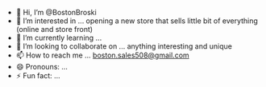 - 👋 Hi, I’m @BostonBroski
- 👀 I’m interested in ... opening a new store that sells little bit of everything (online and store front)
- 🌱 I’m currently learning ...
- 💞️ I’m looking to collaborate on ... anything interesting and unique 
- 📫 How to reach me ... boston.sales508@gmail.com
- 😄 Pronouns: ...
- ⚡ Fun fact: ...

<!---
BostonBroski/BostonBroski is a ✨ special ✨ repository because its `README.md` (this file) appears on your GitHub profile.
You can click the Preview link to take a look at your changes.
--->
